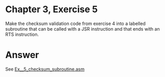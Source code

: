 # Chapter 3, Exercise 5

Make the checksum validation code from exercise 4 into a labelled subroutine that can be called with a JSR instruction and that ends with an RTS instruction.

# Answer

See [Ex__5_checksum_subroutine.asm](src/Ex__5_checksum_subroutine.asm)
